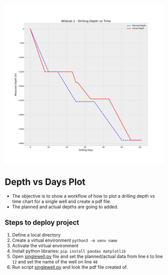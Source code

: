 ![image](/Wildcat-1_depthTimeChart.png)
# Depth vs Days Plot
* The objective is to show a workflow of how to plot a drilling depth vs time chart for a single well and create a pdf file.
* The planned and actual depths are going to added.

## Steps to deploy project
1. Define a local directory  
2. Create a virtual environment ```python3 -m venv name```
3. Activate the virtual environment
4. Install python libraries: ```pip install pandas matplotlib```
5. Open [singlewell.py](https://github.com/r3card0/Drilling-Depth-vs-Time/blob/main/singlewell.py) file and set the planned/actual data from line ```6``` to line ```12``` and set the name of the well on line ```48```
6. Run script [singlewell.py](https://github.com/r3card0/Drilling-Depth-vs-Time/blob/main/singlewell.py) and look the pdf file created of.

